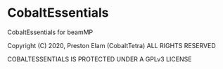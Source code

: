 # CobaltEssentials
CobaltEssentials for beamMP

Copyright (C) 2020, Preston Elam (CobaltTetra) ALL RIGHTS RESERVED

COBALTESSENTIALS IS PROTECTED UNDER A GPLv3 LICENSE
